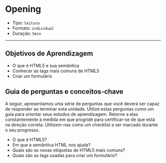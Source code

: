 # Opening

- Tipo: `leitura`
- Formato: `individual`
- Duração: `5min`

***

## Objetivos de Aprendizagem

- O que é HTML5 e sua semântica
- Conhecer as tags mais comuns de HTML5
- Criar um formulário

## Guia de perguntas e conceitos-chave

A seguir, apresentamos uma série de perguntas que você deverá ser capaz de
responder ao terminar esta unidade. Utilize estas perguntas como um guia para
orientar seus estudos de aprendizagem. Retorne a elas constantemente à medida em
que progride para certificar-se de que está na direção correta. Utilizem-nas
como um checklist a ser marcado durante o seu progresso.

- O que é HTML5?
- Em que a semântica HTML nos ajuda?
- Quais são as novas etiquetas de HTML5 mais comuns?
- Quais são as tags usadas para criar um formulário?
